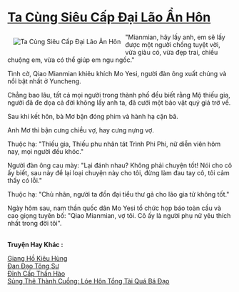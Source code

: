 <a href="https://truyenwiki.net/ta-cung-sieu-cap-dai-lao-an-hon.36650/" title="Ta Cùng Siêu Cấp Đại Lão Ẩn Hôn"><h1>Ta Cùng Siêu Cấp Đại Lão Ẩn Hôn</h1></a><div style="display:table"><img align="right" style="float: left; padding: 10px;" src="https://truyenwiki.net/a/img/str/src/36650.jpg" alt="Ta Cùng Siêu Cấp Đại Lão Ẩn Hôn">"Mianmian, hãy lấy anh, em sẽ lấy được một người chồng tuyệt vời, vừa giàu có, vừa đẹp trai, chiều chuộng em, vừa có thể giúp em ngu ngốc."<p></p> Tình cờ, Qiao Mianmian khiêu khích Mo Yesi, người đàn ông xuất chúng và nổi bật nhất ở Yuncheng.<p></p> Chẳng bao lâu, tất cả mọi người trong thành phố đều biết rằng Mộ thiếu gia, người đã đe dọa cả đời không lấy anh ta, đã cưới một bảo vật quý giá trở về.<p></p> Sau khi kết hôn, bà Mơ bận đóng phim và hành hạ cặn bã.<p></p> Anh Mơ thì bận cưng chiều vợ, hay cưng nựng vợ.<p></p> Thuộc hạ: "Thiếu gia, Thiếu phu nhân tát Trình Phi Phi, nữ diễn viên hôm nay, mọi người đều khóc."<p></p> Người đàn ông cau mày: "Lại đánh nhau? Không phải chuyện tốt! Nói cho cô ấy biết, sau này để lại loại chuyện này cho tôi, đừng làm đau tay cô, tôi cảm thấy có lỗi."<p></p> Thuộc hạ: "Chủ nhân, người ta đồn đại tiểu thư gả cho lão gia tử không tốt."<p></p> Ngày hôm sau, nam thần quốc dân Mo Yesi tổ chức họp báo toàn cầu và cao giọng tuyên bố: "Qiao Mianmian, vợ tôi. Cô ấy là người phụ nữ yêu thích nhất trong đời tôi".</div><p><br><b>Truyện Hay Khác :</b></p><a href="https://truyenwiki.net/giang-ho-kieu-hung.35099/" alt="Giang Hồ Kiêu Hùng">Giang Hồ Kiêu Hùng</a><br/><a href="https://github.com/nownovels/topcv/tree/master/truyenhay/36465" alt="Đan Đạo Tông Sư">Đan Đạo Tông Sư</a><br/><a href="https://github.com/nownovels/topcv/tree/master/truyenhay/36635" alt="Đỉnh Cấp Thần Hào">Đỉnh Cấp Thần Hào</a><br/><a href="https://github.com/nownovels/topcv/tree/master/truyenhay/35241" alt="Sủng Thê Thành Cuồng: Lóe Hôn Tổng Tài Quá Bá Đạo">Sủng Thê Thành Cuồng: Lóe Hôn Tổng Tài Quá Bá Đạo</a><br/>